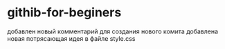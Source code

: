 # githib-for-beginers
добавлен новый комментарий для создания нового комита
добавлена новая потрясающая идея в файле style.css
